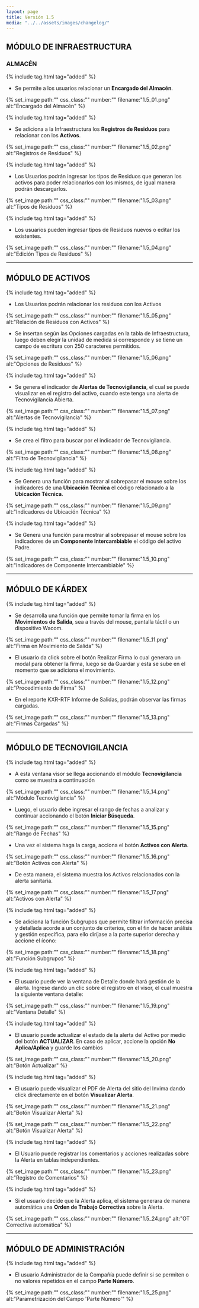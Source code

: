 ```yaml
---
layout: page
title: Versión 1.5
media: "../../assets/images/changelog/"
---
```


## MÓDULO DE INFRAESTRUCTURA

### ALMACÉN

{% include tag.html tag="added" %}
- Se permite a los usuarios relacionar un **Encargado del Almacén**.

{% set_image
  path:""
  css_class:""
  number:""
  filename:"1.5_01.png"
  alt:"Encargado del Almacén"
%}

{% include tag.html tag="added" %}
- Se adiciona a la Infraestructura los **Registros de Residuos** para relacionar con los **Activos**.

{% set_image
  path:""
  css_class:""
  number:""
  filename:"1.5_02.png"
  alt:"Registros de Residuos"
%}

{% include tag.html tag="added" %}
- Los Usuarios podrán ingresar los tipos de Residuos que generan los activos para poder relacionarlos con los mismos, de igual manera podrán descargarlos.

{% set_image
  path:""
  css_class:""
  number:""
  filename:"1.5_03.png"
  alt:"Tipos de Residuos"
%}

{% include tag.html tag="added" %}
- Los usuarios pueden ingresar tipos de Residuos nuevos o editar los existentes.

{% set_image
  path:""
  css_class:""
  number:""
  filename:"1.5_04.png"
  alt:"Edición Tipos de Residuos"
%}

---

## MÓDULO DE ACTIVOS

{% include tag.html tag="added" %}
- Los Usuarios podrán relacionar los residuos con los Activos

{% set_image
  path:""
  css_class:""
  number:""
  filename:"1.5_05.png"
  alt:"Relación de Residuos con Activos"
%}

- Se insertan según las Opciones cargadas en la tabla de Infraestructura, luego deben elegir la unidad de medida si corresponde y se tiene un campo de escritura con 250 caracteres permitidos.

{% set_image
  path:""
  css_class:""
  number:""
  filename:"1.5_06.png"
  alt:"Opciones de Residuos"
%}

{% include tag.html tag="added" %}
- Se genera el indicador de **Alertas de Tecnovigilancia**, el cual se puede visualizar en el registro del activo, cuando este tenga una alerta de Tecnovigilancia Abierta.

{% set_image
  path:""
  css_class:""
  number:""
  filename:"1.5_07.png"
  alt:"Alertas de Tecnovigilancia"
%}

{% include tag.html tag="added" %}
- Se crea el filtro para buscar por el indicador de Tecnovigilancia.

{% set_image
  path:""
  css_class:""
  number:""
  filename:"1.5_08.png"
  alt:"Filtro de Tecnovigilancia"
%}

{% include tag.html tag="added" %}
- Se Genera una función para mostrar al sobrepasar el mouse sobre los indicadores de una **Ubicación Técnica** el código relacionado a la **Ubicación Técnica**.

{% set_image
  path:""
  css_class:""
  number:""
  filename:"1.5_09.png"
  alt:"Indicadores de Ubicación Técnica"
%}

{% include tag.html tag="added" %}
- Se Genera una función para mostrar al sobrepasar el mouse sobre los indicadores de un **Componente Intercambiable** el código del activo Padre.

{% set_image
  path:""
  css_class:""
  number:""
  filename:"1.5_10.png"
  alt:"Indicadores de Componente Intercambiable"
%}

---

## MÓDULO DE KÁRDEX

{% include tag.html tag="added" %}
- Se desarrolla una función que permite tomar la firma en los **Movimientos de Salida**, sea a través del mouse, pantalla táctil o un dispositivo Wacom.

{% set_image
  path:""
  css_class:""
  number:""
  filename:"1.5_11.png"
  alt:"Firma en Movimiento de Salida"
%}

- El usuario da click sobre el botón Realizar Firma lo cual generara un modal para obtener la firma, luego se da Guardar y esta se sube en el momento que se adiciona el movimiento.

{% set_image
  path:""
  css_class:""
  number:""
  filename:"1.5_12.png"
  alt:"Procedimiento de Firma"
%}

- En el reporte KXR-RTF Informe de Salidas, podrán observar las firmas cargadas.

{% set_image
  path:""
  css_class:""
  number:""
  filename:"1.5_13.png"
  alt:"Firmas Cargadas"
%}

---

## MÓDULO DE TECNOVIGILANCIA

{% include tag.html tag="added" %}
- A esta ventana visor se llega accionando el módulo **Tecnovigilancia** como se muestra a continuación

{% set_image
  path:""
  css_class:""
  number:""
  filename:"1.5_14.png"
  alt:"Módulo Tecnovigilancia"
%}

- Luego, el usuario debe ingresar el rango de fechas a analizar y continuar accionando el botón **Iniciar Búsqueda**.

{% set_image
  path:""
  css_class:""
  number:""
  filename:"1.5_15.png"
  alt:"Rango de Fechas"
%}

- Una vez el sistema haga la carga, acciona el botón **Activos con Alerta**.

{% set_image
  path:""
  css_class:""
  number:""
  filename:"1.5_16.png"
  alt:"Botón Activos con Alerta"
%}

- De esta manera, el sistema muestra los Activos relacionados con la alerta sanitaria.

{% set_image
  path:""
  css_class:""
  number:""
  filename:"1.5_17.png"
  alt:"Activos con Alerta"
%}

{% include tag.html tag="added" %}
- Se adiciona la función Subgrupos que permite filtrar información precisa y detallada acorde a un conjunto de criterios, con el fin de hacer análisis y gestión específica, para ello diríjase a la parte superior derecha y accione el ícono:

{% set_image
  path:""
  css_class:""
  number:""
  filename:"1.5_18.png"
  alt:"Función Subgrupos"
%}

{% include tag.html tag="added" %}
- El usuario puede ver la ventana de Detalle donde hará gestión de la alerta. Ingrese dando un clic sobre el registro en el visor, el cual muestra la siguiente ventana detalle:

{% set_image
  path:""
  css_class:""
  number:""
  filename:"1.5_19.png"
  alt:"Ventana Detalle"
%}

{% include tag.html tag="added" %}
- El usuario puede actualizar el estado de la alerta del Activo por medio del botón **ACTUALIZAR**. En caso de aplicar, accione la opción **No Aplica/Aplica** y guarde los cambios

{% set_image
  path:""
  css_class:""
  number:""
  filename:"1.5_20.png"
  alt:"Botón Actualizar"
%}

{% include tag.html tag="added" %}
- El usuario puede visualizar el PDF de Alerta del sitio del Invima dando click directamente en el botón **Visualizar Alerta**.

{% set_image
  path:""
  css_class:""
  number:""
  filename:"1.5_21.png"
  alt:"Botón Visualizar Alerta"
%}

{% set_image
  path:""
  css_class:""
  number:""
  filename:"1.5_22.png"
  alt:"Botón Visualizar Alerta"
%}

{% include tag.html tag="added" %}
- El Usuario puede registrar los comentarios y acciones realizadas sobre la Alerta en tablas independientes.

{% set_image
  path:""
  css_class:""
  number:""
  filename:"1.5_23.png"
  alt:"Registro de Comentarios"
%}

{% include tag.html tag="added" %}
- Si el usuario decide que la Alerta aplica, el sistema generara de manera automática una **Orden de Trabajo Correctiva** sobre la Alerta.

{% set_image
  path:""
  css_class:""
  number:""
  filename:"1.5_24.png"
  alt:"OT Correctiva automática"
%}

---

## MÓDULO DE ADMINISTRACIÓN

{% include tag.html tag="added" %}
- El usuario Administrador de la Compañía puede definir si se permiten o no valores repetidos en el campo **Parte Número**.

{% set_image
  path:""
  css_class:""
  number:""
  filename:"1.5_25.png"
  alt:"Parametrización del Campo 'Parte Número'"
%}